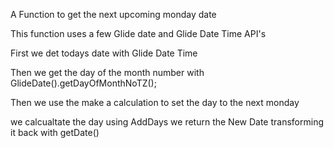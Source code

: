 A Function to get the next upcoming monday date

This function uses a few Glide date and Glide Date Time API's 

First we det todays date with Glide Date Time

Then we get the day of the month number with GlideDate().getDayOfMonthNoTZ();

Then we use the make a calculation to set the day to the next monday

we calcualtate the day using AddDays we return the New Date transforming it back with getDate()


